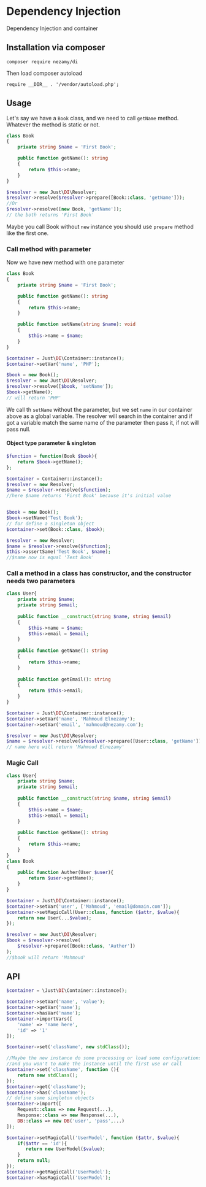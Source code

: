 # Dependency Injection
Dependency Injection and container

## Installation via composer
```
composer require nezamy/di
```
Then load composer autoload
```
require __DIR__ . '/vendor/autoload.php';
```

## Usage
Let's say we have a `Book` class, and we need to call `getName` method.
Whatever the method is static or not.
```php
class Book
{
    private string $name = 'First Book';

    public function getName(): string
    {
        return $this->name;
    }
}

$resolver = new Just\DI\Resolver;
$resolver->resolve($resolver->prepare([Book::class, 'getName']));
//Or 
$resolver->resolve([new Book, 'getName']);
// the both returns 'First Book'
```
Maybe you call Book without `new` instance you should use `prepare` method like the first one.

### Call method with parameter
Now we have new method with one parameter
```php
class Book
{
    private string $name = 'First Book';

    public function getName(): string
    {
        return $this->name;
    }

    public function setName(string $name): void
    {
        $this->name = $name;
    }
}

$container = Just\DI\Container::instance();
$container->setVar('name', 'PHP');

$book = new Book();
$resolver = new Just\DI\Resolver; 
$resolver->resolve([$book, 'setName']);
$book->getName();
// will return 'PHP'
```
We call th `setName` without the parameter, but we set `name` in our container above as a global variable.
The resolver will search in the container and if got a variable match the same name of the parameter then pass it, if not will pass null.


#### Object type parameter & singleton
```php
$function = function(Book $book){
    return $book->getName();
};

$container = Container::instance();
$resolver = new Resolver;
$name = $resolver->resolve($function);
//here $name returns 'First Book' because it's initial value


$book = new Book();
$book->setName('Test Book');
// for define a singleton object
$container->set(Book::class, $book);

$resolver = new Resolver;
$name = $resolver->resolve($function);
$this->assertSame('Test Book', $name);
//$name now is equal 'Test Book'
```

### Call a method in a class has constructor, and the constructor needs two parameters
```php
class User{
    private string $name;
    private string $email;
    
    public function __construct(string $name, string $email)
    {
        $this->name = $name;
        $this->email = $email;
    }
    
    public function getName(): string
    {
        return $this->name;
    }
    
    public function getEmail(): string
    {
        return $this->email;
    }
}

$container = Just\DI\Container::instance();
$container->setVar('name', 'Mahmoud Elnezamy');
$container->setVar('email', 'mahmoud@nezamy.com');

$resolver = new Just\DI\Resolver;
$name = $resolver->resolve($resolver->prepare([User::class, 'getName']));
// name here will return 'Mahmoud Elnezamy'
```

### Magic Call
```php
class User{
    private string $name;
    private string $email;
    
    public function __construct(string $name, string $email)
    {
        $this->name = $name;
        $this->email = $email;
    }
    
    public function getName(): string
    {
        return $this->name;
    }
}
class Book
{
    public function Auther(User $user){
        return $user->getName();
    }
}

$container = Just\DI\Container::instance();
$container->setVar('user', ['Mahmoud', 'email@domain.com']);
$container->setMagicCall(User::class, function ($attr, $value){
    return new User(...$value);
});

$resolver = new Just\DI\Resolver;
$book = $resolver->resolve(
    $resolver->prepare([Book::class, 'Auther'])
);
//$book will return 'Mahmoud'
```


## API
```php
$container = \Just\DI\Container::instance();

$container->setVar('name', 'value');
$container->getVar('name');
$container->hasVar('name');
$container->importVars([
    'name' => 'name here',
    'id' => '1'
]);

$container->set('className', new stdClass());

//Maybe the new instance do some processing or load some configurations or connect with database.
//and you won't to make the instance until the first use or call
$container->set('className', function (){
    return new stdClass();
});
$container->get('className');
$container->has('className');
// define some singleton objects
$container->import([
    Request::class => new Request(...),
    Response::class => new Response(...),
    DB::class => new DB('user', 'pass',...)
]);

$container->setMagicCall('UserModel', function ($attr, $value){
    if($attr == 'id'){
       return new UserModel($value);
    }
    return null;
});
$container->getMagicCall('UserModel');
$container->hasMagicCall('UserModel');

```
